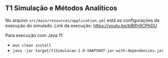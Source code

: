 T1 Simulação e Métodos Analíticos
--

No arquivo `src/main/resources/application.yml` está as configurações de execução do simulado.
Link da execução: https://youtu.be/bBtfh9CPhDU

Para execução com Java 11:
- `mvn clean install`
- `java -jar target/t1Simulacao-1.0-SNAPSHOT-jar-with-dependencies.jar
  `